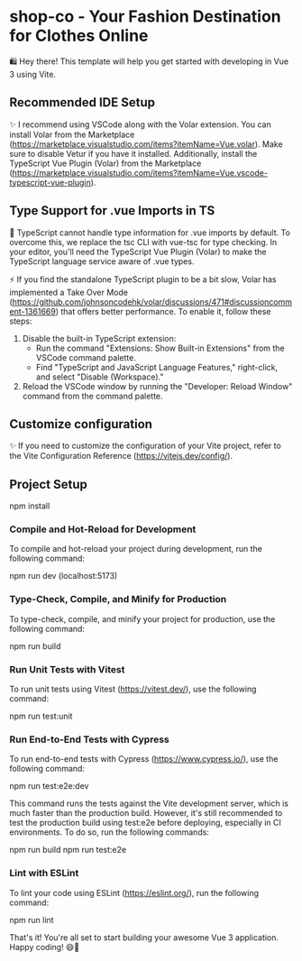 # shop-co - Your Fashion Destination for Clothes Online

🛍️ Hey there! This template will help you get started with developing in Vue 3 using Vite.

## Recommended IDE Setup

✨ I recommend using VSCode along with the Volar extension. You can install Volar from the Marketplace (https://marketplace.visualstudio.com/items?itemName=Vue.volar). Make sure to disable Vetur if you have it installed. Additionally, install the TypeScript Vue Plugin (Volar) from the Marketplace (https://marketplace.visualstudio.com/items?itemName=Vue.vscode-typescript-vue-plugin).

## Type Support for .vue Imports in TS

🚧 TypeScript cannot handle type information for .vue imports by default. To overcome this, we replace the tsc CLI with vue-tsc for type checking. In your editor, you'll need the TypeScript Vue Plugin (Volar) to make the TypeScript language service aware of .vue types.

⚡️ If you find the standalone TypeScript plugin to be a bit slow, Volar has implemented a Take Over Mode (https://github.com/johnsoncodehk/volar/discussions/471#discussioncomment-1361669) that offers better performance. To enable it, follow these steps:

1. Disable the built-in TypeScript extension:
   - Run the command "Extensions: Show Built-in Extensions" from the VSCode command palette.
   - Find "TypeScript and JavaScript Language Features," right-click, and select "Disable (Workspace)."
2. Reload the VSCode window by running the "Developer: Reload Window" command from the command palette.

## Customize configuration

✨ If you need to customize the configuration of your Vite project, refer to the Vite Configuration Reference (https://vitejs.dev/config/).

## Project Setup

npm install

### Compile and Hot-Reload for Development

To compile and hot-reload your project during development, run the following command:

npm run dev (localhost:5173)

### Type-Check, Compile, and Minify for Production

To type-check, compile, and minify your project for production, use the following command:

npm run build

### Run Unit Tests with Vitest

To run unit tests using Vitest (https://vitest.dev/), use the following command:

npm run test:unit

### Run End-to-End Tests with Cypress

To run end-to-end tests with Cypress (https://www.cypress.io/), use the following command:

npm run test:e2e:dev

This command runs the tests against the Vite development server, which is much faster than the production build. However, it's still recommended to test the production build using test:e2e before deploying, especially in CI environments. To do so, run the following commands:

npm run build
npm run test:e2e

### Lint with ESLint

To lint your code using ESLint (https://eslint.org/), run the following command:

npm run lint

That's it! You're all set to start building your awesome Vue 3 application. Happy coding! 😄🚀
